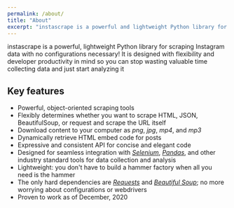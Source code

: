 ```yaml
---
permalink: /about/
title: "About"
excerpt: "instascrape is a powerful and lightweight Python library for scraping Instagram data"
---
```


instascrape is a powerful, lightweight Python library for scraping Instagram data with no configurations necessary!
It is designed with flexibility and developer productivity in mind so you can stop wasting valuable time collecting
data and just start analyzing it

## Key features
* Powerful, object-oriented scraping tools
* Flexibly determines whether you want to scrape HTML, JSON, BeautifulSoup, or request and scrape the URL itself
* Download content to your computer as _png_, _jpg_, _mp4_, and _mp3_
* Dynamically retrieve HTML embed code for posts
* Expressive and consistent API for concise and elegant code
* Designed for seamless integration with [_Selenium_](https://selenium-python.readthedocs.io/), [_Pandas_](https://pandas.pydata.org/), and other industry standard tools for data collection and analysis
* Lightweight: you don't have to build a hammer factory when all you need is the hammer
* The only hard dependencies are [_Requests_](https://requests.readthedocs.io/en/master/) and [_Beautiful Soup_](https://www.crummy.com/software/BeautifulSoup/bs4/doc/); no more worrying about configurations or webdrivers
* Proven to work as of December, 2020
